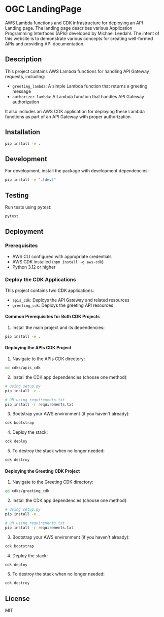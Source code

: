 # OGC LandingPage

AWS Lambda functions and CDK infrastructure for deploying an API Landing page.
The landing page describes various Application Programming Interfaces (APIs) developed by Michael Leedahl.
The intent of this website is to demonstrate various concepts for creating well-formed APIs and providing API documentation.

## Description

This project contains AWS Lambda functions for handling API Gateway requests, including:

- `greeting_lambda`: A simple Lambda function that returns a greeting message
- `authorizer_lambda`: A Lambda function that handles API Gateway authorization

It also includes an AWS CDK application for deploying these Lambda functions as part of an API Gateway with proper authorization.

## Installation

```bash
pip install -e .
```

## Development

For development, install the package with development dependencies:

```bash
pip install -e ".[dev]"
```

## Testing

Run tests using pytest:

```bash
pytest
```

## Deployment

### Prerequisites

- AWS CLI configured with appropriate credentials
- AWS CDK installed (`npm install -g aws-cdk`)
- Python 3.12 or higher

### Deploy the CDK Applications

This project contains two CDK applications:
- `apis_cdk`: Deploys the API Gateway and related resources
- `greeting_cdk`: Deploys the greeting API resources

#### Common Prerequisites for Both CDK Projects

1. Install the main project and its dependencies:

```bash
pip install -e .
```

#### Deploying the APIs CDK Project

1. Navigate to the APIs CDK directory:

```bash
cd cdks/apis_cdk
```

2. Install the CDK app dependencies (choose one method):

```bash
# Using setup.py
pip install -e .

# OR using requirements.txt
pip install -r requirements.txt
```

3. Bootstrap your AWS environment (if you haven't already):

```bash
cdk bootstrap
```

4. Deploy the stack:

```bash
cdk deploy
```

5. To destroy the stack when no longer needed:

```bash
cdk destroy
```

#### Deploying the Greeting CDK Project

1. Navigate to the Greeting CDK directory:

```bash
cd cdks/greeting_cdk
```

2. Install the CDK app dependencies (choose one method):

```bash
# Using setup.py
pip install -e .

# OR using requirements.txt
pip install -r requirements.txt
```

3. Bootstrap your AWS environment (if you haven't already):

```bash
cdk bootstrap
```

4. Deploy the stack:

```bash
cdk deploy
```

5. To destroy the stack when no longer needed:

```bash
cdk destroy
```

## License

MIT
